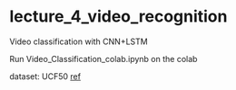 # lecture_4_video_recognition
Video classification with CNN+LSTM

Run Video_Classification_colab.ipynb on the colab

dataset: UCF50
[ref](https://bleedai.com/human-activity-recognition-using-tensorflow-cnn-lstm/)
